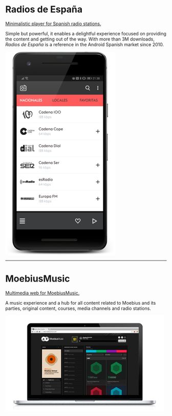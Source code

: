 # Radios de España

[Minimalistic player for Spanish radio stations.](https://play.google.com/store/apps/details?id=es.androideapp.radioEsp)

Simple but powerful, it enables a delightful experience focused on providing the content and getting out of the way. With more than 3M downloads, _Radios de España_ is a reference in the Android Spanish market since 2010.

![](images/rde.png)

---

# MoebiusMusic

[Multimedia web for MoebiusMusic.](http://moebiusmusic.com/)

A music experience and a hub for all content related to Moebius and its parties, original content, courses, media channels and radio stations.


![](images/moebius.png)


